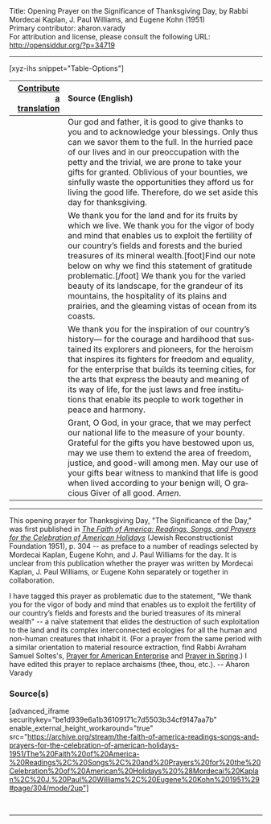 <html>
<head></head>
<body>
Title: Opening Prayer on the Significance of Thanksgiving Day, by Rabbi Mordecai Kaplan, J. Paul Williams, and Eugene Kohn (1951)<br />
Primary contributor: aharon.varady<br />
For attribution and license, please consult the following URL: <a href="http://opensiddur.org/?p=34719">http://opensiddur.org/?p=34719</a>
<p />
<hr />

[xyz-ihs snippet="Table-Options"]<table style="margin-left: auto; margin-right: auto;" class="draggable">
<thead><tr><th id="x" style="text-align: right;"><a href="/contribute/upload/">Contribute a translation</a></th><th style="text-align: left;">Source (English)</th></tr></thead>
<tbody>
<tr><td style="vertical-align:top;">
<div class="liturgy" lang="he">

</span></div></td>
 
<td style="vertical-align:top;">
<div class="english" lang="en">
Our god and father, 
it is good to give thanks to you 
and to acknowledge your blessings. 
Only thus can we savor them to the full. 
In the hurried pace of our lives 
and in our preoccupation with the petty and the trivial, 
we are prone to take your gifts for granted. 
Oblivious of your bounties, 
we sinfully waste the opportunities they afford us 
for living the good life. 
Therefore, do we set aside this day for thanksgiving. 
</div></td></tr>


<tr><td style="vertical-align:top;">
<div class="liturgy" lang="he">

</span></div></td>
 
<td style="vertical-align:top;">
<div class="english" lang="en">
We thank you for the land and for its fruits by which we live. 
We thank you for the vigor of body and mind that enables us 
to exploit the fertility of our country’s fields and forests 
and the buried treasures of its mineral wealth.[foot]Find our note below on why we find this statement of gratitude problematic.[/foot]
We thank you for the varied beauty of its landscape, 
for the grandeur of its mountains, 
the hospitality of its plains and prairies, 
and the gleaming vistas of ocean from its coasts. 
</div></td></tr>


<tr><td style="vertical-align:top;">
<div class="liturgy" lang="he">

</span></div></td>
 
<td style="vertical-align:top;">
<div class="english" lang="en">
We thank you for the inspiration of our country’s history—
for the courage and hardihood 
that sustained its explorers and pioneers, 
for the heroism 
that inspires its fighters for freedom and equality, 
for the enterprise 
that builds its teeming cities, 
for the arts 
that express the beauty and meaning of its way of life, 
for the just laws and free institutions 
that enable its people to work together 
in peace and harmony. 
</div></td></tr>


<tr><td style="vertical-align:top;">
<div class="liturgy" lang="he">

</span></div></td>
 
<td style="vertical-align:top;">
<div class="english" lang="en">
Grant, O God, in your grace, 
that we may perfect our national life to the measure of your bounty. 
Grateful for the gifts you have bestowed upon us, 
may we use them to extend the area of freedom, justice, and good-will among men. 
May our use of your gifts bear witness to mankind 
that life is good when lived according to your benign will, 
O gracious Giver of all good. 
<em>Amen</em>. 
</div></td></tr>
</tbody></table>

<hr />

This opening prayer for Thanksgiving Day, "The Significance of the Day," was first published in <em><a href="/?p=34753">The Faith of America: Readings, Songs, and Prayers for the Celebration of American Holidays</a></em> (Jewish Reconstructionist Foundation 1951), p. 304 -- as preface to a number of readings selected by Mordecai Kaplan, Eugene Kohn, and J. Paul Williams for the day. It is unclear from this publication whether the prayer was written by Mordecai Kaplan, J. Paul Williams, or Eugene Kohn separately or together in collaboration. 

I have tagged this prayer as problematic due to the statement, "We thank you for the vigor of body and mind that enables us to exploit the fertility of our country’s fields and forests and the buried treasures of its mineral wealth" -- a naïve statement that elides the destruction of such exploitation to the land and its complex interconnected ecologies for all the human and non-human creatures that inhabit it. (For a prayer from the same period with a similar orientation to material resource extraction, find Rabbi Avraham Samuel Soltes's, <a href="https://opensiddur.org/?p=29558">Prayer for American Enterprise</a> and <a href="https://opensiddur.org/?p=29586">Prayer in Spring</a>.) I have edited this prayer to replace archaisms (thee, thou, etc.). -- Aharon Varady 

<h3>Source(s)</h3>

[advanced_iframe securitykey="be1d939e6a1b36109171c7d5503b34cf9147aa7b" enable_external_height_workaround="true" src="https://archive.org/stream/the-faith-of-america-readings-songs-and-prayers-for-the-celebration-of-american-holidays-1951/The%20Faith%20of%20America-%20Readings%2C%20Songs%2C%20and%20Prayers%20for%20the%20Celebration%20of%20American%20Holidays%20%28Mordecai%20Kaplan%2C%20J.%20Paul%20Williams%2C%20Eugene%20Kohn%201951%29#page/304/mode/2up"]

&nbsp;

<hr />

&nbsp;
</body>
</html>